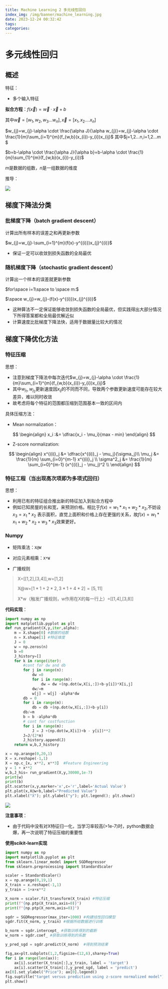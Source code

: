```yaml
---
title: Machine Learning 2 多元线性回归
index_img: /img/banner/machine_learning.jpg 
date: 2023-12-24 00:32:42
tags:
categories:
---
```


# 多元线性回归

## 概述

特征：

* 多个输入特征

**拟合方程**：$f(\vec x)= \vec w \cdot \vec x+b$

其中$\vec w=[w_{1},w_{2},w_{3}...w_{n}],\vec x =[x_{1},x_{2}....x_{n}]$

$w_{j}=w_{j}-\alpha \cdot \frac{\alpha J}{\alpha w_{j}}=w_{j}-\alpha \cdot \frac{1}{m}\sum_{i=1}^{m}(f_{w,b}(x_{i})-y_{i})x_{ij}$ 其中$j=1,2...n,i=1,2...m $

$b=b-\alpha \cdot \frac{\alpha J}{\alpha b}=b-\alpha \cdot \frac{1}{m}\sum_{1}^{m}(f_{w,b}(x_{i})-y_{i})$

$m$是数据的组数，$n$是一组数据的维度

推导：

![](/img/machine_learning/prove.png)

## 梯度下降法分类

### 批梯度下降（batch gradient descent）

计算出所有样本的误差之和再更新参数

$w_{j}=w_{j}-\sum_{i=1}^{m}(f(x)-y^{(i)})x_{j}^{(i)}$

* 保证一定可以收敛到损失函数的全局最优

### 随机梯度下降（stochastic gradient descent）

计算出一个样本的误差就更新参数

$for\space i=1\space to \space m:$

$\space w_{j}=w_{j}-(f(x)-y^{(i)})x_{j}^{(i)}$

* 这种算法不一定保证能够收敛到损失函数的全局最优，但实践得出大部分情况下所得答案都和全局最优解近似
* 计算速度比批梯度下降法快，适用于数据量比较大的情况

## 梯度下降优化方法

### 特征压缩

思想：

* 注意到梯度下降法中每次迭代$w_{j}=w_{j}-\alpha \cdot \frac{1}{m}\sum_{i=1}^{m}(f_{w,b}(x_{i})-y_{i})x_{ij}$
* 其中$w_{j_{1}},w_{j_{2}}$更新速度因$x_{ij}$的不同而不同，导致两个参数更新速度可能存在较大差异，难以同时收敛
* 故考虑将每个特征的范围都压缩到范围基本一致的区间内

具体压缩方法：

* Mean normalization：

$$
\begin{align} x_i :&= \dfrac{x_i - \mu_i}{max - min} \end{align}
$$



*  Z-score normalization:


$$
\begin{align}
x^{(i)}_j &= \dfrac{x^{(i)}_j - \mu_j}{\sigma_j}\\
\mu_j &= \frac{1}{m} \sum_{i=0}^{m-1} x^{(i)}_j \\
\sigma^2_j &= \frac{1}{m} \sum_{i=0}^{m-1} (x^{(i)}_j - \mu_j)^2  \\
\end{align}
$$

### 特征工程（当出现高次项即为多项式回归）

思想：

* 利用已有的特征组合推出新的特征加入到拟合方程中
* 例如已知房屋的长和宽，来预测价格。相比于$f(x)=w_{1}*x_{1}+w_{2}*x_{2}$,不妨设$x_{3}=x_{1}*x_{2}$ 表示面积，直觉上面积和价格上存在更强的关系，故$f(x)=w_{1}*x_{1}+w_{2}*x_{2}+w_{3}*x_{3}$效果更好。

### Numpy

* 矩阵乘法：`X@W`

* 对应元素相乘：`X*W`
* 广播规则

> X=[[1,2],[3,4]],w=[1,2]
>
> X@w=$[1*1+2*2,3*1+4*2]=[5,11]$
>
> X*w（触发广播规则，w作用在X的每一行上）=[[1,4],[3,8]]

**代码实现**：

```python
import numpy as np
import matplotlib.pyplot as plt
def run_gradient(X,y,iter,alpha):
    m = X.shape[0] #数据的组数
    n = X.shape[1] #特征维度
    J = 0
    w = np.zeros(n)
    b =0
    J_history=[]
    for k in range(iter):
        #cont for dw and db
        for j in range(n):
            dw =0
            for i in range(m):
                dw = dw +(np.dot(w,X[i,:])+b-y[i])*X[i,j]
            dw/=m
            w[j] = w[j] -alpha*dw
        db = 0
        for i in range(m):
            db = db +(np.dot(w,X[i,:])+b-y[i])
        db/=m
        b = b -alpha*db
        # cont for costfunction
        for i in range(m):
            J = J +(np.dot(w,X[i])+b - y[i])**2
        J=J/(2*m)
        J_history.append(J)
    return w,b,J_history

x = np.arange(0,20,1)
X = x.reshape(-1,1)
X = np.c_[x, x**2, x**3]  #Feature Engineering  
y = 1 + x**2
w,b,J_his= run_gradient(X,y,30000,1e-7)
print(w)
print(b)
plt.scatter(x,y,marker='x',c='r',label='Actual Value')
plt.plot(x,X@w+b,label="Predicted Value")
plt.xlabel("X"); plt.ylabel("y"); plt.legend(); plt.show()

```

![](/img/machine_learning/Poly_Figure_1.png)

**注意事项**：

* 由于代码中没有对X特征归一化，当学习率较高(>1e-7)时，python数据会爆，再一次说明了特征压缩的重要性

**使用scikit-learn实现**

```python
import numpy as np
import matplotlib.pyplot as plt
from sklearn.linear_model import SGDRegressor
from sklearn.preprocessing import StandardScaler

scaler = StandardScaler()
x = np.arange(0,19,1)
X_train = x.reshape(-1,1)
y_train = 1+x+x**2

X_norm = scaler.fit_transform(X_train) #特征压缩
print(f"{np.ptp(X_train,axis=0)}") 
print(f"{np.ptp(X_norm,axis=0)}")

sgdr = SGDRegressor(max_iter=1000) #构建线性回归模型
sgdr.fit(X_norm, y_train) #根据所给数据进行训练

b_norm = sgdr.intercept_ #获取训练得到的截断
w_norm = sgdr.coef_ #获取训练得到的系数

y_pred_sgd = sgdr.predict(X_norm)  #得到预测结果

fig,ax=plt.subplots(1,2,figsize=(12,6),sharey=True)
for i in range(len(ax)):
    ax[i].scatter(X_train[:],y_train, label = 'target')
    ax[i].scatter(X_train[:],y_pred_sgd, label = 'predict')
ax[0].set_ylabel("Price"); ax[0].legend()
fig.suptitle("target versus prediction using z-score normalized model")
plt.show()
```

